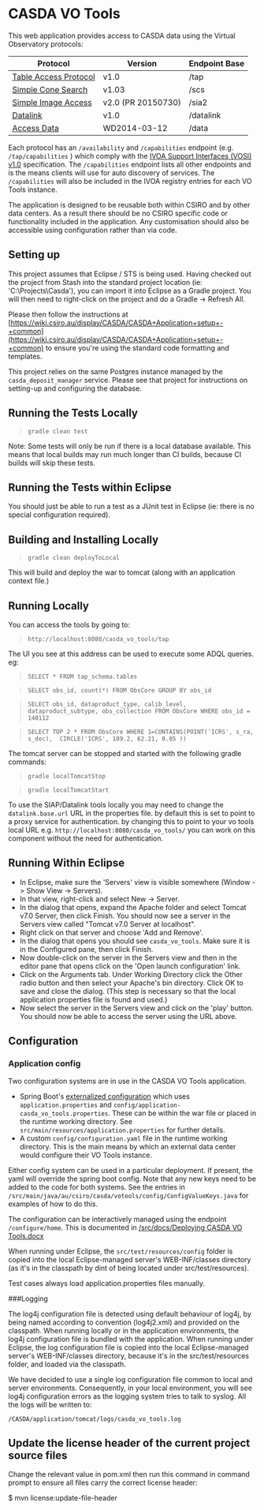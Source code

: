 CASDA VO Tools
==============


This web application provides access to CASDA data using the Virtual Observatory protocols:

| Protocol |Version |Endpoint Base |
|---------|--------|---------|
| [Table Access Protocol](http://www.ivoa.net/Documents/TAP/) | v1.0 | /tap |
| [Simple Cone Search](http://www.ivoa.net/Documents/latest/ConeSearch.html) | v1.03 | /scs |
| [Simple Image Access](http://www.ivoa.net/documents/SIA/) | v2.0 (PR 20150730)  | /sia2 |
| [Datalink](http://www.ivoa.net/documents/DataLink/index.html) | v1.0 | /datalink |
| [Access Data](http://wiki.ivoa.net/twiki/bin/view/IVOA/AccessData) | WD2014-03-12 | /data |
 
Each protocol has an `/availability` and `/capabilities` endpoint (e.g. `/tap/capabilities` ) which comply 
with the [IVOA Support Interfaces (VOSI) v1.0](http://www.ivoa.net/documents/VOSI/) specification. The `/capabilities` endpoint 
lists all other endpoints and is the means clients will use 
for auto discovery of services. The `/capabilities` will also be included in the IVOA registry entries for each VO Tools instance.

The application is designed to be reusable both within CSIRO and by other data centers. As a result there should be no 
CSIRO specific code or functionality included in the application. Any customisation should also be accessible using 
configuration rather than via code.  

Setting up
----------

This project assumes that Eclipse / STS is being used. Having checked out the project from Stash into the standard project location (ie: 'C:\Projects\Casda'), you can import it into Eclipse as a Gradle project. You will then need to right-click on the project and do a Gradle -> Refresh All. 

Please then follow the instructions at [https://wiki.csiro.au/display/CASDA/CASDA+Application+setup+-+common](https://wiki.csiro.au/display/CASDA/CASDA+Application+setup+-+common) to ensure you're using the standard code formatting and templates.

This project relies on the same Postgres instance managed by the `casda_deposit_manager` service. Please see that project for instructions on setting-up and configuring the database.

Running the Tests Locally
-------------------------

> `gradle clean test`

Note: Some tests will only be run if there is a local database available. This means that local builds may run much longer than CI builds, because CI builds will skip these tests. 


Running the Tests within Eclipse
--------------------------------

You should just be able to run a test as a JUnit test in Eclipse (ie: there is no special configuration required).


Building and Installing Locally
-------------------------------

> `gradle clean deployToLocal`

This will build and deploy the war to tomcat (along with an application context file.)


Running Locally
---------------

You can access the tools by going to:

> `http://localhost:8080/casda_vo_tools/tap`

The UI you see at this address can be used to execute some ADQL queries.  eg:

> `SELECT * FROM tap_schema.tables`

> `SELECT obs_id, count(*) FROM ObsCore GROUP BY obs_id`

> `SELECT obs_id, dataproduct_type, calib_level, dataproduct_subtype, obs_collection FROM ObsCore WHERE obs_id = 140112`

> `SELECT TOP 2 * FROM ObsCore WHERE 1=CONTAINS(POINT('ICRS', s_ra, s_dec),  CIRCLE('ICRS', 189.2, 62.21, 0.05 ))`

The tomcat server can be stopped and started with the following gradle commands:

> `gradle localTomcatStop`

> `gradle localTomcatStart`

To use the SIAP/Datalink tools locally you may need to change the `datalink.base.url` URL in the properties file. by default this is set to point to a proxy service for authentication. by changing this to point to your vo tools local URL e.g. `http://localhost:8080/casda_vo_tools/` you can work on this component without the need for authentication.


Running Within Eclipse
----------------------

* In Eclipse, make sure the 'Servers' view is visible somewhere (Window -> Show View -> Servers).  
* In that view, right-click and select New -> Server.
* In the dialog that opens, expand the Apache folder and select Tomcat v7.0 Server, then click Finish.  You should now 
see a server in the Servers view called "Tomcat v7.0 Server at localhost".
* Right click on that server and choose 'Add and Remove'.
* In the dialog that opens you should see `casda_vo_tools`.  Make sure it is in the Configured pane, then click 
Finish.  
* Now double-click on the server in the Servers view and then in the editor pane that opens click on the 'Open launch 
configuration' link.
* Click on the Arguments tab.  Under Working Directory click the Other radio button and then select your Apache's bin 
directory. Click OK to save and close the dialog. (This step is necessary so that the local application properties
file is found and used.)
* Now select the server in the Servers view and click on the 'play' button.  You should now be able to access the 
server using the URL above.


Configuration
-------------

### Application config
Two configuration systems are in use in the CASDA VO Tools application.

* Spring Boot's [externalized configuration](http://docs.spring.io/spring-boot/docs/current/reference/html/boot-features-external-config.html) which 
uses `application.properties` and `config/application-casda_vo_tools.properties`. These can be within 
the war file or placed in the runtime working directory. See `src/main/resources/application.properties` for 
further details.  
* A custom `config/configuration.yaml` file in the runtime working directory. This is the main means by which an 
external data center would configure their VO Tools instance.

Either config system can be used in a particular deployment. If present, the yaml will override the spring boot config. 
Note that any new keys need to be added to the code for both systems. See the entries in 
`/src/main/java/au/csiro/casda/votools/config/ConfigValueKeys.java` for examples of how to do this.

The configuration can be interactively managed using the endpoint `/configure/home`. This is documented in 
[/src/docs/Deploying CASDA VO Tools.docx](https://stash.csiro.au/projects/CASDA/repos/casda_vo_tools/browse/src/docs/Deploying%20CASDA%20VO%20Tools.docx)

When running under Eclipse, the `src/test/resources/config` folder is copied into the local Eclipse-managed server's WEB-INF/classes directory (as it's in the classpath by dint of being located under src/test/resources).

Test cases always load application.properties files manually.

###Logging

The log4j configuration file is detected using default behaviour of log4j, by being named according to convention (log4j2.xml) and provided on the classpath. When running locally or in the application environments, the log4j configuration file is bundled with the application. When running under Eclipse, the log configuration file is copied into the local Eclipse-managed server's WEB-INF/classes directory, because it's in the src/test/resources folder, and loaded via the classpath.

We have decided to use a single log configuration file common to local and server environments. Consequently, in your local environment, you will see log4j configuration errors as the logging system tries to talk to syslog. All the logs will be written to:

    /CASDA/application/tomcat/logs/casda_vo_tools.log


Update the license header of the current project source files
--------------------------------------------------------------
Change the relevant value in pom.xml then run this command in command prompt to ensure all files carry the correct license header:

$ mvn license:update-file-header

